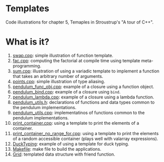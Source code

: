 # Templates
Code illustrations for chapter 5, Temaples in Stroustrup's
"A tour of C++".

# What is it?
1. [swap.cpp](swap.cpp): simple illustration of function template.
1. [fac.cpp](fac.cpp): computing the factorial at compile time using template
   meta-programming.
1. [sum.cpp](sum.cpp): illustration of using a variadic template to implement a
    function that takes an arbitrary number of arguments.
1. [points.cpp](points.cpp): simple illustration of type aliasing.
1. [pendulum_func_obj.cpp](pendulum_func_obj.cpp): example of a closure using a function object.
1. [pendulum_bind.cpp](pendulum_bind.cpp): example of a closure using `bind`.
1. [pendulum_lambda.cpp](pendulum_lambda.cpp): example of a closure using a lambda function.
1. [pendulum_utils.h](pendulum_utils.h): declarations of functions and data types common
    to the pendulum implementations.
1. [pendulum_utils.cpp](pendulum_utils.cpp): implementatinos of functions common to the
    pendulum implementations.
1. [print_container.cpp](print_container.cpp): using a template to print the elements of a
   container.
1. [print_container_no_range_for.cpp](print_container_no_range_for.cpp): using a template to print the
   elements of a random accessible container (plays well with valarray
   expressions).
1. [DuckTyping](DuckTyping): example of using a template for duck typing.
1. [Makefile](Makefile): make file to build the applications.
1. [Grid](Grid): templated data structure with friend function.
